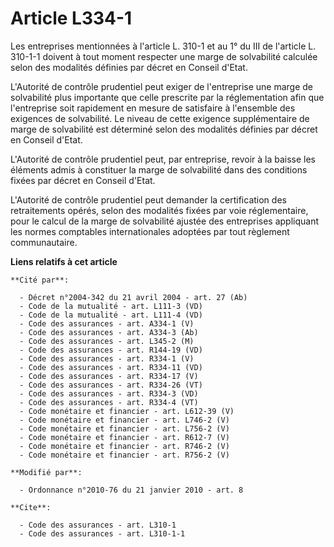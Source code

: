 # Article L334-1

Les entreprises mentionnées à l'article L. 310-1 et au 1° du III de l'article L. 310-1-1 doivent à tout moment respecter une
marge de solvabilité calculée selon des modalités définies par décret en Conseil d'Etat.

L'Autorité de contrôle prudentiel peut exiger de l'entreprise une marge de solvabilité plus importante que celle prescrite
par la réglementation afin que l'entreprise soit rapidement en mesure de satisfaire à l'ensemble des exigences de
solvabilité. Le niveau de cette exigence supplémentaire de marge de solvabilité est déterminé selon des modalités définies
par décret en Conseil d'Etat.

L'Autorité de contrôle prudentiel peut, par entreprise, revoir à la baisse les éléments admis à constituer la marge de
solvabilité dans des conditions fixées par décret en Conseil d'Etat.

L'Autorité de contrôle prudentiel peut demander la certification des retraitements opérés, selon des modalités fixées par
voie réglementaire, pour le calcul de la marge de solvabilité ajustée des entreprises appliquant les normes comptables
internationales adoptées par tout règlement communautaire.

**Liens relatifs à cet article**

	**Cité par**:

	  - Décret n°2004-342 du 21 avril 2004 - art. 27 (Ab)
	  - Code de la mutualité - art. L111-3 (VD)
	  - Code de la mutualité - art. L111-4 (VD)
	  - Code des assurances - art. A334-1 (V)
	  - Code des assurances - art. A334-3 (Ab)
	  - Code des assurances - art. L345-2 (M)
	  - Code des assurances - art. R144-19 (VD)
	  - Code des assurances - art. R334-1 (V)
	  - Code des assurances - art. R334-11 (VD)
	  - Code des assurances - art. R334-17 (V)
	  - Code des assurances - art. R334-26 (VT)
	  - Code des assurances - art. R334-3 (VD)
	  - Code des assurances - art. R334-4 (VT)
	  - Code monétaire et financier - art. L612-39 (V)
	  - Code monétaire et financier - art. L746-2 (V)
	  - Code monétaire et financier - art. L756-2 (V)
	  - Code monétaire et financier - art. R612-7 (V)
	  - Code monétaire et financier - art. R746-2 (V)
	  - Code monétaire et financier - art. R756-2 (V)

	**Modifié par**:

	  - Ordonnance n°2010-76 du 21 janvier 2010 - art. 8

	**Cite**:

	  - Code des assurances - art. L310-1
	  - Code des assurances - art. L310-1-1
